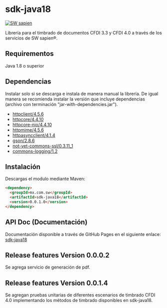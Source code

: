 # sdk-java18
[![SW sapien](https://dka575ofm4ao0.cloudfront.net/pages-transactional_logos/retina/68712/SW_smarter-Servicios_web.png)](http://sw.com.mx/)

Librería para el timbrado de documentos CFDI 3.3 y CFDI 4.0 a través de los servicios de SW sapien®.

## Requirementos
Java 1.8 o superior

## Dependencias
Instalar solo si se descarga e instala de manera manual la librería. De igual manera se recomienda instalar la versión que incluye dependencias (archivo con terminación "jar-with-dependencies.jar").
*  [httpclient/4.5.6](https://mvnrepository.com/artifact/org.apache.httpcomponents/httpclient/4.5.6)
*  [httpcore/4.4.10](https://mvnrepository.com/artifact/org.apache.httpcomponents/httpcore/4.4.10)
*  [httpcore-nio/4.4.10](https://mvnrepository.com/artifact/org.apache.httpcomponents/httpcore-nio/4.4.10)
*  [httpmime/4.5.6](https://mvnrepository.com/artifact/org.apache.httpcomponents/httpmime/4.5.6)
*  [httpasyncclient/4.1.4](https://mvnrepository.com/artifact/org.apache.httpcomponents/httpasyncclient/4.1.4)
*  [gson/2.8.6](https://mvnrepository.com/artifact/com.google.code.gson/gson/2.8.6)
*  [not-yet-commons-ssl/0.3.11_1](https://mvnrepository.com/artifact/org.apache.servicemix.bundles/org.apache.servicemix.bundles.not-yet-commons-ssl/0.3.11_1)
*  [commons-logging/1.2](https://mvnrepository.com/artifact/commons-logging/commons-logging/1.2)

## Instalación
Descargas el modulo mediante Maven:
```html
<dependency>
  <groupId>mx.com.sw</groupId>
  <artifactId>sdk-java18</artifactId>
  <version>0.0.1.0</version>
</dependency>
```

## API Doc (Documentación)
Documentación disponible a través de GitHub Pages en el siguiente enlace: [sdk-java18](https://lunasoft.github.io/sdk-java18/)

## Release features Version 0.0.0.2
Se agrega servicio de generación de pdf.

## Release features Version 0.0.1.4
Se agregan pruebas unitarias de diferentes escenarios de timbrado CFDI 4.0 implementando los métodos de timbrado disponibles en sdk-java18. 